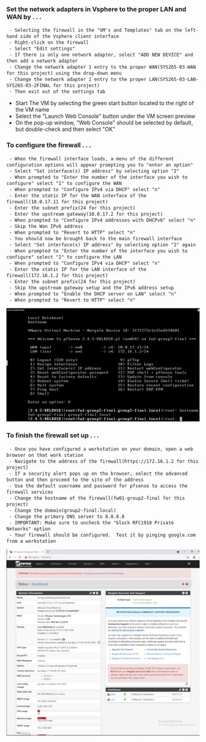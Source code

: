 ### Set the network adapters in Vsphere to the proper LAN and WAN by . . .
     - Selecting the firewall in the "VM's and Templates" tab on the left-hand side of the Vsphere client interface
     - Right-click on the firewall
     - Select "Edit settings"
     - If there is only one network adapter, select "ADD NEW DEVICE" and then add a network adapter
     - Change the network adapter 1 entry to the proper WAN(SYS265-03-WAN for this project) using the drop-down menu
     - Change the network adapter 1 entry to the proper LAN(SYS265-03-LAN-SYS265-03-2FINAL for this project)
     - Then exit out of the settings tab

- Start The VM by selecting the green start button located to the right of the VM name
- Select the "Launch Web Console" button under the VM screen preview
- On the pop-up window, "Web Console" should be selected by default, but double-check and then select "OK"

### To configure the firewall . . .
     - When the firewall interface loads, a menu of the different configuration options will appear prompting you to "enter an option"
     - Select "Set interface(s) IP address" by selecting option "2"
     - When prompted to "Enter the number of the interface you wish to configure" select "1" to configure the WAN
     - When prompted to "Configure IPv4 via DHCP" select "n"
     - Enter the static IP for the WAN interface of the firewall(10.0.17.11 for this project)
     - Enter the subnet prefix(24 for this project)
     - Enter the upstream gateway(10.0.17.2 for this project)
     - When prompted to "Configure IPv4 addresses with DHCPv6" select "n"
     - Skip the Wan IPv6 address
     - When prompted to "Revert to HTTP" select "n"
     - You should now be brought back to the main firewall interface
     - Select "Set interface(s) IP address" by selecting option "2" again
     - When prompted to "Enter the number of the interface you wish to configure" select "2" to configure the LAN
     - When prompted to "Configure IPv4 via DHCP" select "n"
     - Enter the static IP for the LAN interface of the firewall(172.16.1.2 for this project)
     - Enter the subnet prefix(24 for this project)
     - Skip the upstream gateway setup and the IPv6 address setup
     - When prompted to "Enable the DHCP server on LAN" select "n"
     - When prompted to "Revert to HTTP" select "n"

![](https://github.com/CameronAuler/Group2-Final-Project/blob/2890aff826e32c77dd64a0d043109e2476ec0ce2/system-configuration/mgmt2/fw%20interface.PNG)

### To finish the firewall set up . . .
     - Once you have configured a workstation on your domain, open a web browser on that work station
     - Navigate to the address of the firewall(https://172.16.1.2 for this project)
     - If a security alert pops up on the browser, select the advanced button and then proceed to the site of the address
     - Use the default username and password for pfsense to access the firewall services
     - Change the hostname of the firewall(fw01-group2-final for this project)
     - Change the domain(group2-final.local)
     - Change the primary DNS server to 8.8.8.8
     - IMPORTANT: Make sure to uncheck the "block RFC1918 Private Networks" option
     - Your firewall should be configured.  Test it by pinging google.com from a workstation

![](https://github.com/CameronAuler/Group2-Final-Project/blob/2890aff826e32c77dd64a0d043109e2476ec0ce2/system-configuration/mgmt2/pfsense.PNG)